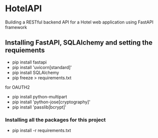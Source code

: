 # HotelAPI

Building a RESTful backend API for a Hotel web application using FastAPI framework

## Installing FastAPI, SQLAlchemy and setting the requiements
* pip install fastapi
* pip install 'uvicorn[standard]'
* pip install SQLAlchemy
* pip freeze > requirements.txt

for OAUTH2
* pip install python-multipart
* pip install 'python-jose[cryptography]'
* pip install 'passlib[bcrypt]'

### Installing all the packages for this project
* pip install -r requirements.txt
